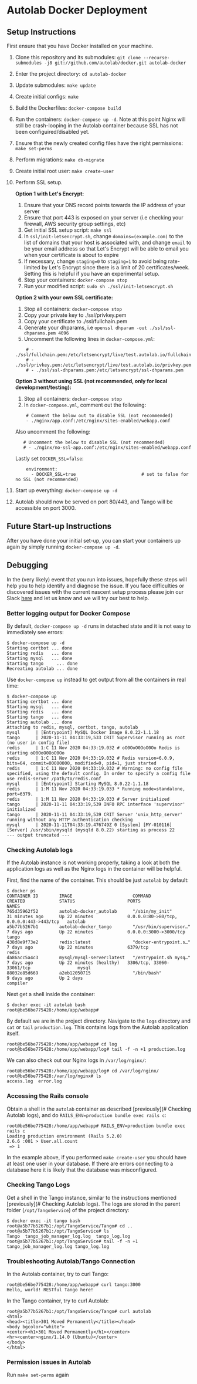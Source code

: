 # Autolab Docker Deployment

## Setup Instructions
First ensure that you have Docker installed on your machine.

1. Clone this repository and its submodules: `git clone --recurse-submodules -j8 git://github.com/autolab/docker.git autolab-docker`
2. Enter the project directory: `cd autolab-docker`
3. Update submodules: `make update`
4. Create initial configs: `make`
5. Build the Dockerfiles: `docker-compose build`
6. Run the containers: `docker-compose up -d`. Note at this point Nginx will still be crash-looping in the Autolab container because SSL has not been configuired/disabled yet.
7. Ensure that the newly created config files have the right permissions: `make set-perms`
8. Perform migrations: `make db-migrate`
9. Create initial root user: `make create-user`
10. Perform SSL setup. 
 
	**Option 1 with Let's Encrypt:**
 
    1. Ensure that your DNS record points towards the IP address of your server
    2. Ensure that port 443 is exposed on your server (i.e checking your firewall, AWS security group settings, etc)
    3.  Get initial SSL setup script: `make ssl`
    4. In `ssl/init-letsencrypt.sh`, change `domains=(example.com)` to the list of domains that your host is associated with, and change `email` to be your email address so that Let's Encrypt will be able to email you when your certificate is about to expire
    5. If necessary, change `staging=0` to `staging=1` to avoid being rate-limited by Let's Encrypt since there is a limit of 20 certificates/week. Setting this is helpful if you have an experimental setup.
    6. Stop your containers: `docker-compose stop`
    7. Run your modified script: `sudo sh ./ssl/init-letsencrypt.sh`
	     
	     
	**Option 2 with your own SSL certificate:**
 
    1. Stop all containers: `docker-compose stop`
    2. Copy your private key to ./ssl/privkey.pem
    3. Copy your certificate to ./ssl/fullchain.pem
    4. Generate your dhparams, i.e `openssl dhparam -out ./ssl/ssl-dhparams.pem 4096`
    5. Uncomment the following lines in `docker-compose.yml`:
     
    ```
        # - ./ssl/fullchain.pem:/etc/letsencrypt/live/test.autolab.io/fullchain.pem;
        # - ./ssl/privkey.pem:/etc/letsencrypt/live/test.autolab.io/privkey.pem;
        # - ./ssl/ssl-dhparams.pem:/etc/letsencrypt/ssl-dhparams.pem
    ```
    
 	 **Option 3 without using SSL (not recommended, only for local development/testing):**
    1. Stop all containers: `docker-compose stop`
    2. In `docker-compose.yml`, comment out the following:
  
    ``` 
        # Comment the below out to disable SSL (not recommended)
        - ./nginx/app.conf:/etc/nginx/sites-enabled/webapp.conf
    ```
    
    Also uncomment the following:
    ```
       # Uncomment the below to disable SSL (not recommended)
       # - ./nginx/no-ssl-app.conf:/etc/nginx/sites-enabled/webapp.conf
    ```
    
    Lastly set `DOCKER_SSL=false`:
    ```
        environment:
          - DOCKER_SSL=true                         # set to false for no SSL (not recommended)
    ```
  
2. Start up everything: `docker-compose up -d`
3. Autolab should now be served on port 80/443, and Tango will be accessible on port 3000.

## Future Start-up Instructions
After you have done your initial set-up, you can start your containers up again by simply running `docker-compose up -d`. 

## Debugging

In the (very likely) event that you run into issues, hopefully these steps will help you to help identify and diagnose the issue. If you face difficulties or discovered issues with the current nascent setup process please join our Slack [here](https://autolab-slack.herokuapp.com/) and let us know and we will try our best to help.

### Better logging output for Docker Compose
By default, `docker-compose up -d` runs in detached state and it is not easy to immediately see errors:

```
$ docker-compose up -d
Starting certbot ... done
Starting redis   ... done
Starting mysql   ... done
Starting tango     ... done
Recreating autolab ... done
```

Use `docker-compose up` instead to get output from all the containers in real time:

```
$ docker-compose up
Starting certbot ... done
Starting mysql   ... done
Starting redis   ... done
Starting tango   ... done
Starting autolab ... done
Attaching to redis, mysql, certbot, tango, autolab
mysql      | [Entrypoint] MySQL Docker Image 8.0.22-1.1.18
tango      | 2020-11-11 04:33:19,533 CRIT Supervisor running as root (no user in config file)
redis      | 1:C 11 Nov 2020 04:33:19.032 # oO0OoO0OoO0Oo Redis is starting oO0OoO0OoO0Oo
redis      | 1:C 11 Nov 2020 04:33:19.032 # Redis version=6.0.9, bits=64, commit=00000000, modified=0, pid=1, just started
redis      | 1:C 11 Nov 2020 04:33:19.032 # Warning: no config file specified, using the default config. In order to specify a config file use redis-server /path/to/redis.conf
mysql      | [Entrypoint] Starting MySQL 8.0.22-1.1.18
redis      | 1:M 11 Nov 2020 04:33:19.033 * Running mode=standalone, port=6379.
redis      | 1:M 11 Nov 2020 04:33:19.033 # Server initialized
tango      | 2020-11-11 04:33:19,539 INFO RPC interface 'supervisor' initialized
tango      | 2020-11-11 04:33:19,539 CRIT Server 'unix_http_server' running without any HTTP authentication checking
mysql      | 2020-11-11T04:33:19.476749Z 0 [System] [MY-010116] [Server] /usr/sbin/mysqld (mysqld 8.0.22) starting as process 22
--- output truncated ---
```

### Checking Autolab logs
If the Autolab instance is not working properly, taking a look at both the application logs as well as the Nginx logs in the container will be helpful.

First, find the name of the container. This should be just `autolab` by default:

```
$ docker ps
CONTAINER ID        IMAGE                       COMMAND                  CREATED             STATUS                    PORTS                                      NAMES
765d35962f52        autolab-docker_autolab      "/sbin/my_init"          31 minutes ago      Up 22 minutes             0.0.0.0:80->80/tcp, 0.0.0.0:443->443/tcp   autolab
a5b77b5267b1        autolab-docker_tango        "/usr/bin/supervisor…"   7 days ago          Up 22 minutes             0.0.0.0:3000->3000/tcp                     tango
438d8e9f73e2        redis:latest                "docker-entrypoint.s…"   7 days ago          Up 22 minutes             6379/tcp                                   redis
da86acc5a4c3        mysql/mysql-server:latest   "/entrypoint.sh mysq…"   7 days ago          Up 22 minutes (healthy)   3306/tcp, 33060-33061/tcp                  mysql
88032e85d669        a2eb12050715                "/bin/bash"              9 days ago          Up 2 days                                                            compiler
```

Next get a shell inside the container:

```
$ docker exec -it autolab bash
root@be56be775428:/home/app/webapp# 
```

By default we are in the project directory. Navigate to the `logs` directory and `cat` or `tail` `production.log`. This contains logs from the Autolab application itself.

```
root@be56be775428:/home/app/webapp# cd log
root@be56be775428:/home/app/webapp/log# tail -f -n +1 production.log 
```

We can also check out our Nginx logs in `/var/log/nginx/`:

```
root@be56be775428:/home/app/webapp/log# cd /var/log/nginx/
root@be56be775428:/var/log/nginx# ls
access.log  error.log
```

### Accessing the Rails console
Obtain a shell in the `autolab` container as described [previously](# Checking Autolab logs), and do `RAILS_ENV=production bundle exec rails c`:

```
root@be56be775428:/home/app/webapp# RAILS_ENV=production bundle exec rails c
Loading production environment (Rails 5.2.0)
2.6.6 :001 > User.all.count
 => 1
```

In the example above, if you performed `make create-user` you should have at least one user in your database. If there are errors connecting to a database here it is likely that the database was misconfigured.

### Checking Tango Logs
Get a shell in the Tango instance, similar to the instructions mentioned [previously](# Checking Autolab logs). The logs are stored in the parent folder (`/opt/TangoService`) of the project directory:

```
$ docker exec -it tango bash
root@a5b77b5267b1:/opt/TangoService/Tango# cd ..
root@a5b77b5267b1:/opt/TangoService# ls
Tango  tango_job_manager_log.log  tango_log.log
root@a5b77b5267b1:/opt/TangoService# tail -f -n +1 tango_job_manager_log.log tango_log.log 
```

### Troubleshooting Autolab/Tango Connection
In the Autolab container, try to curl Tango:

```
root@be56be775428:/home/app/webapp# curl tango:3000
Hello, world! RESTful Tango here!
```

In the Tango container, try to curl Autolab:

```
root@a5b77b5267b1:/opt/TangoService/Tango# curl autolab
<html>
<head><title>301 Moved Permanently</title></head>
<body bgcolor="white">
<center><h1>301 Moved Permanently</h1></center>
<hr><center>nginx/1.14.0 (Ubuntu)</center>
</body>
</html>
```

### Permission issues in Autolab
Run `make set-perms` again

